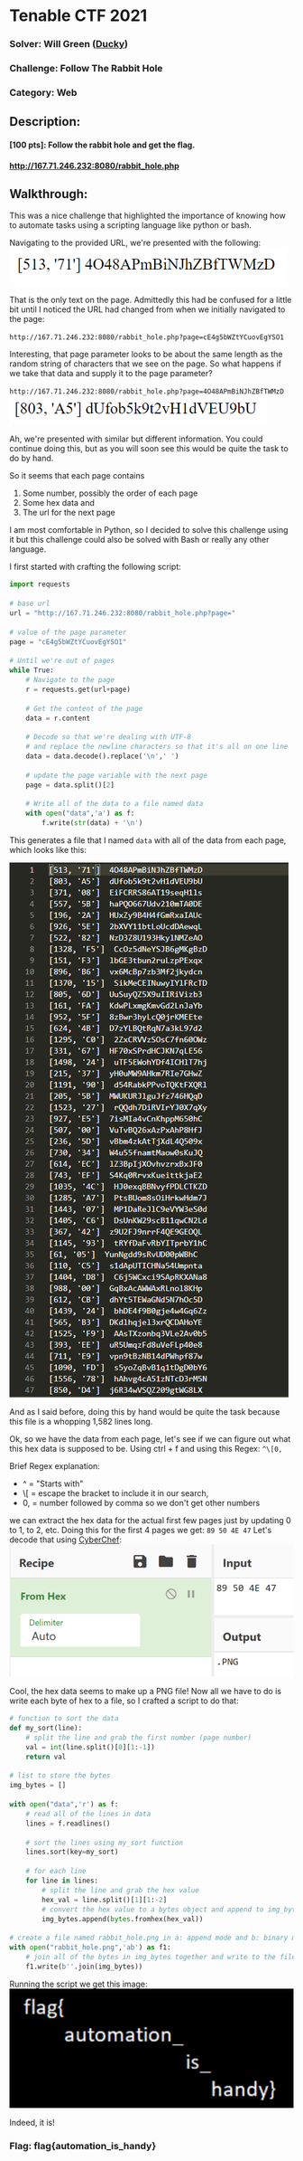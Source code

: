 # Tenable CTF 2021

### Solver: Will Green ([Ducky](https://github.com/wlg0005))
### Challenge: Follow The Rabbit Hole
### Category: Web

## Description:
#### [100 pts]: Follow the rabbit hole and get the flag.
#### http://167.71.246.232:8080/rabbit_hole.php

## Walkthrough:

This was a nice challenge that highlighted the importance of knowing how to automate tasks using a scripting language like python or bash.

Navigating to the provided URL, we're presented with the following:
![](Follow%20The%20Rabbit%20Hole%20Writeup.001.png)

That is the only text on the page. Admittedly this had be confused for a little bit until I noticed the URL had changed from when we initially navigated to the page:

`http://167.71.246.232:8080/rabbit_hole.php?page=cE4g5bWZtYCuovEgYSO1`

Interesting, that page parameter looks to be about the same length as the random string of characters that we see on the page. So what happens if we take that data and supply it to the page parameter?

`http://167.71.246.232:8080/rabbit_hole.php?page=4O48APmBiNJhZBfTWMzD`
![](Follow%20The%20Rabbit%20Hole%20Writeup.002.png)

Ah, we're presented with similar but different information. You could continue doing this, but as you will soon see this would be quite the task to do by hand.

So it seems that each page contains 
1. Some number, possibly the order of each page 
2. Some hex data and 
3. The url for the next page

I am most comfortable in Python, so I decided to solve this challenge using it but this challenge could also be solved with Bash or really any other language.

I first started with crafting the following script:

```python
import requests

# base url
url = "http://167.71.246.232:8080/rabbit_hole.php?page="

# value of the page parameter
page = "cE4g5bWZtYCuovEgYSO1"

# Until we're out of pages
while True:
    # Navigate to the page
    r = requests.get(url+page)

    # Get the content of the page
    data = r.content

    # Decode so that we're dealing with UTF-8
    # and replace the newline characters so that it's all on one line
    data = data.decode().replace('\n',' ')

    # update the page variable with the next page
    page = data.split()[2]

    # Write all of the data to a file named data
    with open("data",'a') as f:
        f.write(str(data) + '\n')
```

This generates a file that I named `data` with all of the data from each page, which looks like this:

![](Follow%20The%20Rabbit%20Hole%20Writeup.003.png)

And as I said before, doing this by hand would be quite the task because this file is a whopping 1,582 lines long. 

Ok, so we have the data from each page, let's see if we can figure out what this hex data is supposed to be. Using ctrl + f and using this Regex: `^\[0,` 

Brief Regex explanation: 
- ^ = "Starts with"
- \\[ = escape the bracket to include it in our search, 
- 0, = number followed by comma so we don't get other numbers

we can extract the hex data for the actual first few pages just by updating 0 to 1, to 2, etc. Doing this for the first 4 pages we get: `89 50 4E 47` Let's decode that using [CyberChef](https://gchq.github.io/CyberChef/):
![](Follow%20The%20Rabbit%20Hole%20Writeup.004.png)

Cool, the hex data seems to make up a PNG file! Now all we have to do is write each byte of hex to a file, so I crafted a script to do that:

```python
# function to sort the data
def my_sort(line):
    # split the line and grab the first number (page number)
    val = int(line.split()[0][1:-1])
    return val

# list to store the bytes
img_bytes = []

with open("data",'r') as f:
    # read all of the lines in data
    lines = f.readlines()

    # sort the lines using my_sort function
    lines.sort(key=my_sort)

    # for each line
    for line in lines:
        # split the line and grab the hex value
        hex_val = line.split()[1][1:-2]
        # convert the hex value to a bytes object and append to img_bytes list
        img_bytes.append(bytes.fromhex(hex_val))

# create a file named rabbit_hole.png in a: append mode and b: binary mode
with open("rabbit_hole.png",'ab') as f1:
    # join all of the bytes in img_bytes together and write to the file
    f1.write(b''.join(img_bytes))
```

Running the script we get this image:
![](Follow%20The%20Rabbit%20Hole%20Writeup.005.png)

Indeed, it is!

### Flag: flag{automation_is_handy}